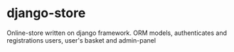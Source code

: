 # django-store
Online-store written on django framework.
ORM models, authenticates and registrations users, user's basket and admin-panel
